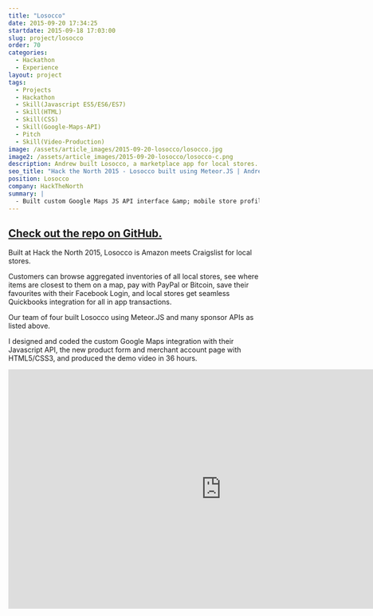 ```yaml
---
title: "Losocco"
date: 2015-09-20 17:34:25
startdate: 2015-09-18 17:03:00
slug: project/losocco
order: 70
categories:
  - Hackathon
  - Experience
layout: project
tags:
  - Projects
  - Hackathon
  - Skill(Javascript ES5/ES6/ES7)
  - Skill(HTML)
  - Skill(CSS)
  - Skill(Google-Maps-API)
  - Pitch
  - Skill(Video-Production)
image: /assets/article_images/2015-09-20-losocco/losocco.jpg
image2: /assets/article_images/2015-09-20-losocco/losocco-c.png
description: Andrew built Losocco, a marketplace app for local stores. He coded the Google Maps integration in javascript, and signup forms & user profiles in HTML/CSS.
seo_title: "Hack the North 2015 - Losocco built using Meteor.JS | Andrew Paradi Alexander"
position: Losocco
company: HackTheNorth
summary: |
  - Built custom Google Maps JS API interface &amp; mobile store profiles
---
```


## [Check out the repo on GitHub.](https://github.com/gabehab/htn2015)

Built at Hack the North 2015, Losocco is Amazon meets Craigslist for local stores.

Customers can browse aggregated inventories of all local stores, see where items are closest to them on a map, pay with PayPal or Bitcoin, save their favourites with their Facebook Login, and local stores get seamless Quickbooks integration for all in app transactions.

Our team of four built Losocco using Meteor.JS and many sponsor APIs as listed above.

I designed and coded the custom Google Maps integration with their Javascript API, the new product form and merchant account page with HTML5/CSS3, and produced the demo video in 36 hours.

<iframe width="853" height="480" src="https://www.youtube-nocookie.com/embed/a3-RnvmDsZ8?rel=0&amp;showinfo=0" frameborder="0" allowfullscreen></iframe>
